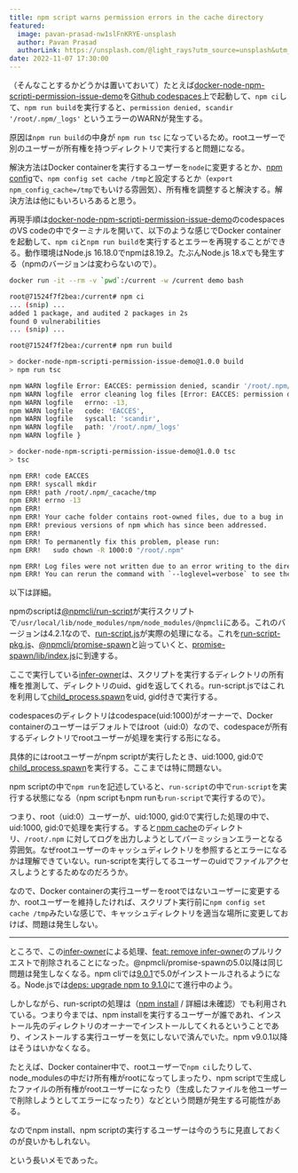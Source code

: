 ```yaml
---
title: npm script warns permission errors in the cache directory
featured:
  image: pavan-prasad-nw1slFnKRYE-unsplash
  author: Pavan Prasad
  authorLink: https://unsplash.com/@light_rays?utm_source=unsplash&utm_medium=referral&utm_content=creditCopyText
date: 2022-11-07 17:30:00
---
```

（そんなことするかどうかは置いておいて）たとえば[docker-node-npm-scripti-permission-issue-demo](https://github.com/memolog/docker-node-npm-scripti-permission-issue-demo)を[Github codespaces](https://github.co.jp/features/codespaces)上で起動して、`npm ci`して、`npm run build`を実行すると、`permission denied, scandir '/root/.npm/_logs'` というエラーのWARNが発生する。<!-- more -->

原因は`npm run build`の中身が `npm run tsc` になっているため。rootユーザーで別のユーザーが所有権を持つディレクトリで実行すると問題になる。

解決方法はDocker containerを実行するユーザーを`node`に変更するとか、[npm config](https://docs.npmjs.com/cli/v6/using-npm/config#cache)で、`npm config set cache /tmp`と設定するとか（`export npm_config_cache=/tmp`でもいける雰囲気）、所有権を調整すると解決する。解決方法は他にもいろいろあると思う。

再現手順は[docker-node-npm-scripti-permission-issue-demo](https://github.com/memolog/docker-node-npm-scripti-permission-issue-demo)のcodespacesのVS codeの中でターミナルを開いて、以下のような感じでDocker containerを起動して、`npm ci`と`npm run build`を実行するとエラーを再現することができる。動作環境はNode.js 16.18.0でnpmは8.19.2。たぶんNode.js 18.xでも発生する（npmのバージョンは変わらないので）。

```bash
docker run -it --rm -v `pwd`:/current -w /current demo bash
```

```bash
root@71524f7f2bea:/current# npm ci
... (snip) ...
added 1 package, and audited 2 packages in 2s
found 0 vulnerabilities
... (snip) ...
```

```bash
root@71524f7f2bea:/current# npm run build

> docker-node-npm-scripti-permission-issue-demo@1.0.0 build
> npm run tsc

npm WARN logfile Error: EACCES: permission denied, scandir '/root/.npm/_logs'
npm WARN logfile  error cleaning log files [Error: EACCES: permission denied, scandir '/root/.npm/_logs'] {
npm WARN logfile   errno: -13,
npm WARN logfile   code: 'EACCES',
npm WARN logfile   syscall: 'scandir',
npm WARN logfile   path: '/root/.npm/_logs'
npm WARN logfile }

> docker-node-npm-scripti-permission-issue-demo@1.0.0 tsc
> tsc

npm ERR! code EACCES
npm ERR! syscall mkdir
npm ERR! path /root/.npm/_cacache/tmp
npm ERR! errno -13
npm ERR!
npm ERR! Your cache folder contains root-owned files, due to a bug in
npm ERR! previous versions of npm which has since been addressed.
npm ERR!
npm ERR! To permanently fix this problem, please run:
npm ERR!   sudo chown -R 1000:0 "/root/.npm"

npm ERR! Log files were not written due to an error writing to the directory: /root/.npm/_logs
npm ERR! You can rerun the command with `--loglevel=verbose` to see the logs in your terminal
```

以下は詳細。

npmのscriptは[@npmcli/run-script](https://github.com/npm/run-script)が実行スクリプトで`/usr/local/lib/node_modules/npm/node_modules/@npmcli`にある。これのバージョンは4.2.1なので、[run-script.js](https://github.com/npm/run-script/blob/v4.2.1/lib/run-script.js)が実際の処理になる。これを[run-script-pkg.js](https://github.com/npm/run-script/blob/v4.2.1/lib/run-script-pkg.js)、[@npmcli/promise-spawn](https://github.com/npm/promise-spawn)と辿っていくと、[promise-spawn/lib/index.js](https://github.com/npm/promise-spawn/blob/v3.0.0/lib/index.js)に到達する。

ここで実行している[infer-owner](https://github.com/npm/infer-owner)は、スクリプトを実行するディレクトリの所有権を推測して、ディレクトリのuid、gidを返してくれる。run-script.jsではこれを利用して[child_process.spawn](https://nodejs.org/docs/latest-v16.x/api/child_process.html#child_processspawncommand-args-options)をuid, gid付きで実行する。

codespacesのディレクトリはcodespace(uid:1000)がオーナーで、Docker containerのユーザーはデフォルトではroot（uid:0）なので、codespaceが所有するディレクトリでrootユーザーが処理を実行する形になる。

具体的にはrootユーザーがnpm scriptが実行したとき、uid:1000, gid:0で[child_process.spawn](https://nodejs.org/docs/latest-v16.x/api/child_process.html#child_processspawncommand-args-options)を実行する。ここまでは特に問題ない。

npm scriptの中で`npm run`を記述していると、`run-script`の中で`run-script`を実行する状態になる（npm scriptもnpm runも`run-script`で実行するので）。

つまり、root（uid:0）ユーザーが、uid:1000, gid:0で実行した処理の中で、uid:1000, gid:0で処理を実行する。すると[npm cache](https://docs.npmjs.com/cli/v8/commands/npm-cache#configuration)のディレクトリ、`/root/.npm` に対してログを出力しようとしてパーミッションエラーとなる雰囲気。なぜrootユーザーのキャッシュディレクトリを参照するとエラーになるかは理解できていない。run-scriptを実行してるユーザーのuidでファイルアクセスしようとするためなのだろうか。

なので、Docker containerの実行ユーザーをrootではないユーザーに変更するか、rootユーザーを維持したければ、スクリプト実行前に`npm config set cache /tmp`みたいな感じで、キャッシュディレクトリを適当な場所に変更しておけば、問題は発生しない。

----

ところで、この[infer-owner](https://github.com/npm/infer-owner)による処理、[feat: remove infer-owner](https://github.com/npm/promise-spawn/pull/40)のプルリクエストで削除されることになった。@npmcli/promise-spawnの5.0以降は同じ問題は発生しなくなる。npm cliでは[9.0.1](https://github.com/npm/cli/releases/tag/v9.0.1)で5.0がインストールされるようになる。Node.jsでは[deps: upgrade npm to 9.1.0](https://github.com/nodejs/node/pull/45323)にて進行中のよう。

しかしながら、run-scriptの処理は（[npm install](https://github.com/npm/cli/blob/v8.19.2/lib/commands/install.js#L158) / 詳細は未確認）でも利用されている。つまり今までは、npm installを実行するユーザーが誰であれ、インストール先のディレクトリのオーナーでインストールしてくれるということであり、インストールする実行ユーザーを気にしないで済んでいた。npm v9.0.1以降はそうはいかなくなる。

たとえば、Docker container中で、rootユーザーで`npm ci`したりして、node_modulesの中だけ所有権がrootになってしまったり、npm scriptで生成したファイルの所有権がrootユーザーになったり（生成したファイルを他ユーザーで削除しようとしてエラーになったり）などという問題が発生する可能性がある。

なのでnpm install、npm scriptの実行するユーザーは今のうちに見直しておくのが良いかもしれない。

という長いメモであった。
